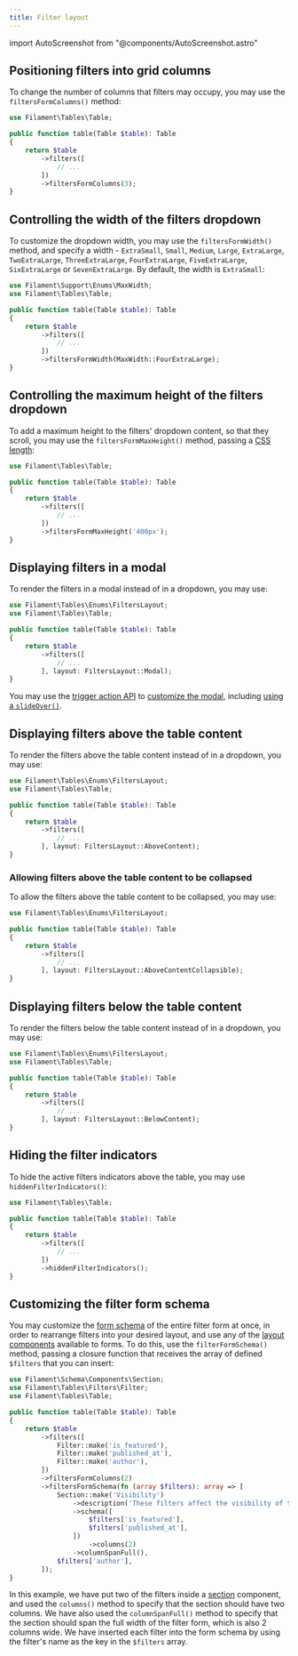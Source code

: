 ```yaml
---
title: Filter layout
---
```

import AutoScreenshot from "@components/AutoScreenshot.astro"

## Positioning filters into grid columns

To change the number of columns that filters may occupy, you may use the `filtersFormColumns()` method:

```php
use Filament\Tables\Table;

public function table(Table $table): Table
{
    return $table
        ->filters([
            // ...
        ])
        ->filtersFormColumns(3);
}
```

## Controlling the width of the filters dropdown

To customize the dropdown width, you may use the `filtersFormWidth()` method, and specify a width - `ExtraSmall`, `Small`, `Medium`, `Large`, `ExtraLarge`, `TwoExtraLarge`, `ThreeExtraLarge`, `FourExtraLarge`, `FiveExtraLarge`, `SixExtraLarge` or `SevenExtraLarge`. By default, the width is `ExtraSmall`:

```php
use Filament\Support\Enums\MaxWidth;
use Filament\Tables\Table;

public function table(Table $table): Table
{
    return $table
        ->filters([
            // ...
        ])
        ->filtersFormWidth(MaxWidth::FourExtraLarge);
}
```

## Controlling the maximum height of the filters dropdown

To add a maximum height to the filters' dropdown content, so that they scroll, you may use the `filtersFormMaxHeight()` method, passing a [CSS length](https://developer.mozilla.org/en-US/docs/Web/CSS/length):

```php
use Filament\Tables\Table;

public function table(Table $table): Table
{
    return $table
        ->filters([
            // ...
        ])
        ->filtersFormMaxHeight('400px');
}
```

## Displaying filters in a modal

To render the filters in a modal instead of in a dropdown, you may use:

```php
use Filament\Tables\Enums\FiltersLayout;
use Filament\Tables\Table;

public function table(Table $table): Table
{
    return $table
        ->filters([
            // ...
        ], layout: FiltersLayout::Modal);
}
```

You may use the [trigger action API](overview#customizing-the-filters-trigger-action) to [customize the modal](../actions/modals), including [using a `slideOver()`](../actions/modals#using-a-slide-over-instead-of-a-modal).

## Displaying filters above the table content

To render the filters above the table content instead of in a dropdown, you may use:

```php
use Filament\Tables\Enums\FiltersLayout;
use Filament\Tables\Table;

public function table(Table $table): Table
{
    return $table
        ->filters([
            // ...
        ], layout: FiltersLayout::AboveContent);
}
```

<AutoScreenshot name="tables/filters/above-content" alt="Table with filters above content" version="4.x" />

### Allowing filters above the table content to be collapsed

To allow the filters above the table content to be collapsed, you may use:

```php
use Filament\Tables\Enums\FiltersLayout;

public function table(Table $table): Table
{
    return $table
        ->filters([
            // ...
        ], layout: FiltersLayout::AboveContentCollapsible);
}
```

## Displaying filters below the table content

To render the filters below the table content instead of in a dropdown, you may use:

```php
use Filament\Tables\Enums\FiltersLayout;
use Filament\Tables\Table;

public function table(Table $table): Table
{
    return $table
        ->filters([
            // ...
        ], layout: FiltersLayout::BelowContent);
}
```

<AutoScreenshot name="tables/filters/below-content" alt="Table with filters below content" version="4.x" />

## Hiding the filter indicators

To hide the active filters indicators above the table, you may use `hiddenFilterIndicators()`:

```php
use Filament\Tables\Table;

public function table(Table $table): Table
{
    return $table
        ->filters([
            // ...
        ])
        ->hiddenFilterIndicators();
}
```

## Customizing the filter form schema

You may customize the [form schema](../../schema/layout) of the entire filter form at once, in order to rearrange filters into your desired layout, and use any of the [layout components](../../schema/layout) available to forms. To do this, use the `filterFormSchema()` method, passing a closure function that receives the array of defined `$filters` that you can insert:

```php
use Filament\Schema\Components\Section;
use Filament\Tables\Filters\Filter;
use Filament\Tables\Table;

public function table(Table $table): Table
{
    return $table
        ->filters([
            Filter::make('is_featured'),
            Filter::make('published_at'),
            Filter::make('author'),
        ])
        ->filtersFormColumns(2)
        ->filtersFormSchema(fn (array $filters): array => [
            Section::make('Visibility')
                ->description('These filters affect the visibility of the records in the table.')
                ->schema([
                    $filters['is_featured'],
                    $filters['published_at'],
                ])
                    ->columns(2)
                ->columnSpanFull(),
            $filters['author'],
        ]);
}
```

In this example, we have put two of the filters inside a [section](../../schema/layout/section) component, and used the `columns()` method to specify that the section should have two columns. We have also used the `columnSpanFull()` method to specify that the section should span the full width of the filter form, which is also 2 columns wide. We have inserted each filter into the form schema by using the filter's name as the key in the `$filters` array.
